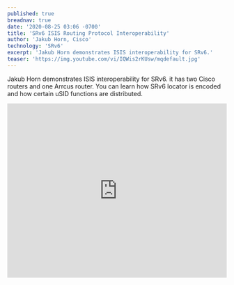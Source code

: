 ```yaml
---
published: true
breadnav: true
date: '2020-08-25 03:06 -0700'
title: 'SRv6 ISIS Routing Protocol Interoperability'
author: 'Jakub Horn, Cisco'
technology: 'SRv6'
excerpt: 'Jakub Horn demonstrates ISIS interoperability for SRv6.'
teaser: 'https://img.youtube.com/vi/IQWis2rKUsw/mqdefault.jpg'
---    
```

Jakub Horn demonstrates ISIS interoperability for SRv6. it has two Cisco routers and one Arrcus router. You can learn how SRv6 locator is encoded and how certain uSID functions are distributed.

<iframe width="100%" height="400px" src="https://www.youtube.com/embed/IQWis2rKUsw" frameborder="0" allowfullscreen></iframe>
